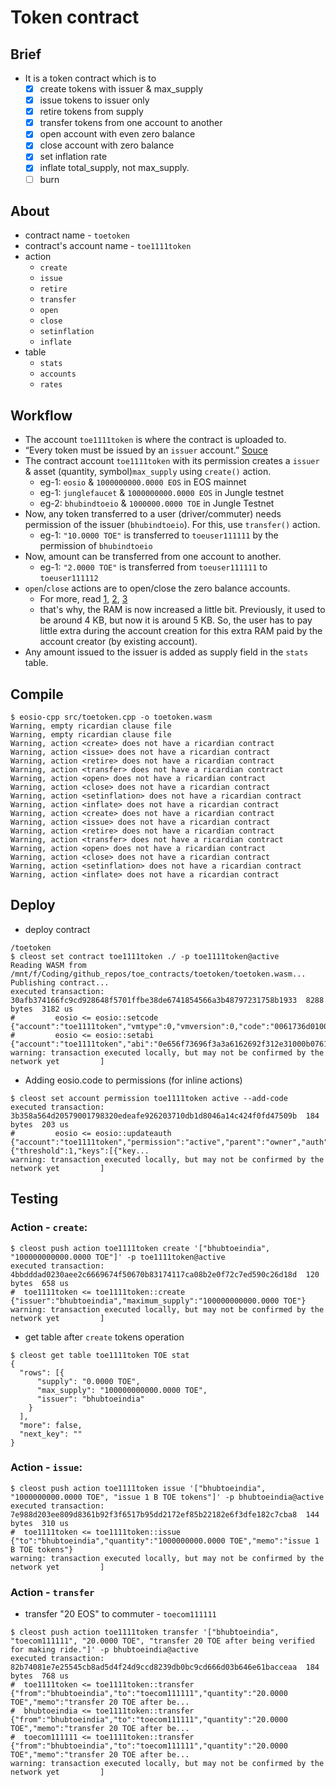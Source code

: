 # Token contract
## Brief
* It is a token contract which is to 
	- [x] create tokens with issuer & max_supply
	- [x] issue tokens to issuer only
	- [x] retire tokens from supply
	- [x] transfer tokens from one account to another
	- [x] open account with even zero balance
	- [x] close account with zero balance
	- [x] set inflation rate
	- [x] inflate total_supply, not max_supply.
	- [ ] burn

## About
* contract name - `toetoken`
* contract's account name - `toe1111token`
* action
	- `create`
	- `issue`
	- `retire`
	- `transfer`
	- `open`
	- `close`
	- `setinflation`
	- `inflate`
* table
	- `stats`
	- `accounts`
	- `rates`

## Workflow
* The account `toe1111token` is where the contract is uploaded to.
* “Every token must be issued by an `issuer` account.” [Souce](https://link.medium.com/1G4zitL6t7)
* The contract account `toe1111token` with its permission creates a `issuer` & asset (quantity, symbol)`max_supply` using `create()` action.
	- eg-1: `eosio` & `1000000000.0000 EOS` in EOS mainnet
	- eg-1: `junglefaucet` & `1000000000.0000 EOS` in Jungle testnet
	- eg-2: `bhubindtoeio` & `1000000.0000 TOE` in Jungle Testnet
* Now, any token transferred to a user (driver/commuter) needs permission of the issuer (`bhubindtoeio`). For this, use `transfer()` action.
	- eg-1: `"10.0000 TOE"` is transferred to `toeuser111111` by the permission of `bhubindtoeio`
* Now, amount can be transferred from one account to another.
	- eg-1: `"2.0000 TOE"` is transferred from `toeuser111111` to `toeuser111112`
* `open`/`close` actions are to open/close the zero balance accounts.
	- For more, read [1](https://github.com/EOSIO/eosio.contracts/issues/57), [2](https://github.com/EOSIO/eosio.contracts/issues/61), [3](https://github.com/EOSIO/eosio.contracts/issues/62) 
	- that's why, the RAM is now increased a little bit. Previously, it used to be around 4 KB, but now it is around 5 KB. So, the user has to pay little extra during the account creation for this extra RAM paid by the account creator (by existing account).
* Any amount issued to the issuer is added as supply field in the `stats` table.


## Compile
```console
$ eosio-cpp src/toetoken.cpp -o toetoken.wasm
Warning, empty ricardian clause file
Warning, empty ricardian clause file
Warning, action <create> does not have a ricardian contract
Warning, action <issue> does not have a ricardian contract
Warning, action <retire> does not have a ricardian contract
Warning, action <transfer> does not have a ricardian contract
Warning, action <open> does not have a ricardian contract
Warning, action <close> does not have a ricardian contract
Warning, action <setinflation> does not have a ricardian contract
Warning, action <inflate> does not have a ricardian contract
Warning, action <create> does not have a ricardian contract
Warning, action <issue> does not have a ricardian contract
Warning, action <retire> does not have a ricardian contract
Warning, action <transfer> does not have a ricardian contract
Warning, action <open> does not have a ricardian contract
Warning, action <close> does not have a ricardian contract
Warning, action <setinflation> does not have a ricardian contract
Warning, action <inflate> does not have a ricardian contract
```
## Deploy
* deploy contract
```console
/toetoken
$ cleost set contract toe1111token ./ -p toe1111token@active
Reading WASM from /mnt/f/Coding/github_repos/toe_contracts/toetoken/toetoken.wasm...
Publishing contract...
executed transaction: 30afb374166fc9cd928648f5701ffbe38de6741854566a3b48797231758b1933  8288 bytes  3182 us
#         eosio <= eosio::setcode               {"account":"toe1111token","vmtype":0,"vmversion":0,"code":"0061736d0100000001ad011d60000060017e00600...
#         eosio <= eosio::setabi                {"account":"toe1111token","abi":"0e656f73696f3a3a6162692f312e31000b076163636f756e7400010762616c616e6...
warning: transaction executed locally, but may not be confirmed by the network yet         ]
```
* Adding eosio.code to permissions (for inline actions)
```console
$ cleost set account permission toe1111token active --add-code
executed transaction: 3b358a564d20579001798320edeafe926203710db1d8046a14c424f0fd47509b  184 bytes  203 us
#         eosio <= eosio::updateauth            {"account":"toe1111token","permission":"active","parent":"owner","auth":{"threshold":1,"keys":[{"key...
warning: transaction executed locally, but may not be confirmed by the network yet         ]
```

## Testing
### Action - `create`:
```console
$ cleost push action toe1111token create '["bhubtoeindia", "100000000000.0000 TOE"]' -p toe1111token@active
executed transaction: 4bbdddad0230aee2c6669674f50670b83174117ca08b2e0f72c7ed590c26d18d  120 bytes  658 us
#  toe1111token <= toe1111token::create         {"issuer":"bhubtoeindia","maximum_supply":"100000000000.0000 TOE"}
warning: transaction executed locally, but may not be confirmed by the network yet         ]
```
* get table after `create` tokens operation
```console
$ cleost get table toe1111token TOE stat
{
  "rows": [{
      "supply": "0.0000 TOE",
      "max_supply": "100000000000.0000 TOE",
      "issuer": "bhubtoeindia"
    }
  ],
  "more": false,
  "next_key": ""
}
```

### Action - `issue`:
```console
$ cleost push action toe1111token issue '["bhubtoeindia", "1000000000.0000 TOE", "issue 1 B TOE tokens"]' -p bhubtoeindia@active
executed transaction: 7e988d203ee809d8361b92f3f6517b95dd2172ef85b22182e6f3dfe182c7cba8  144 bytes  310 us
#  toe1111token <= toe1111token::issue          {"to":"bhubtoeindia","quantity":"1000000000.0000 TOE","memo":"issue 1 B TOE tokens"}
warning: transaction executed locally, but may not be confirmed by the network yet         ]
```

### Action - `transfer`
* transfer "20 EOS" to commuter - `toecom111111`
```console
$ cleost push action toe1111token transfer '["bhubtoeindia", "toecom111111", "20.0000 TOE", "transfer 20 TOE after being verified for making ride."]' -p bhubtoeindia@active
executed transaction: 82b74081e7e25545cb8ad5d4f24d9ccd8239db0bc9cd666d03b646e61bacceaa  184 bytes  768 us
#  toe1111token <= toe1111token::transfer       {"from":"bhubtoeindia","to":"toecom111111","quantity":"20.0000 TOE","memo":"transfer 20 TOE after be...
#  bhubtoeindia <= toe1111token::transfer       {"from":"bhubtoeindia","to":"toecom111111","quantity":"20.0000 TOE","memo":"transfer 20 TOE after be...
#  toecom111111 <= toe1111token::transfer       {"from":"bhubtoeindia","to":"toecom111111","quantity":"20.0000 TOE","memo":"transfer 20 TOE after be...
warning: transaction executed locally, but may not be confirmed by the network yet         ]
```